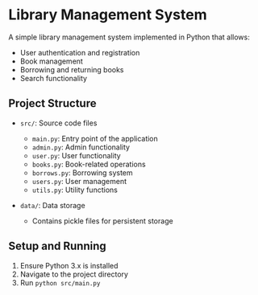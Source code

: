 # Library Management System

A simple library management system implemented in Python that allows:
- User authentication and registration
- Book management
- Borrowing and returning books
- Search functionality

## Project Structure
- `src/`: Source code files
  - `main.py`: Entry point of the application
  - `admin.py`: Admin functionality
  - `user.py`: User functionality
  - `books.py`: Book-related operations
  - `borrows.py`: Borrowing system
  - `users.py`: User management
  - `utils.py`: Utility functions

- `data/`: Data storage
  - Contains pickle files for persistent storage

## Setup and Running
1. Ensure Python 3.x is installed
2. Navigate to the project directory
3. Run `python src/main.py`